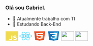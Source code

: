 ### Olá sou Gabriel.

- 🔭 Atualmente trabalho com TI 
- 🌱  Estudando Back-End 
<div style="display: inline_block">
    <img align="center" alt="Rafa-Js" height="30" width="40" src="https://raw.githubusercontent.com/devicons/devicon/master/icons/javascript/javascript-plain.svg">
    <img align="center" height="30" width="40" src="https://raw.githubusercontent.com/devicons/devicon/master/icons/react/react-original.svg">
    <img align="center" height="30" width="40" src="https://raw.githubusercontent.com/devicons/devicon/master/icons/html5/html5-original.svg">
    <img align="center" height="30" width="40" src="https://raw.githubusercontent.com/devicons/devicon/master/icons/css3/css3-original.svg">
    <img align="center" height="30" width="40" src="https://raw.githubusercontent.com/devicons/devicon/master/icons/python/pythonoriginal.svg">
    <img align="center" height="30" width="40" src="https://cdn.jsdelivr.net/gh/devicons/devicon/icons/angularjs/angularjs-original.svg" />

    
    
  
  
  
</div>
